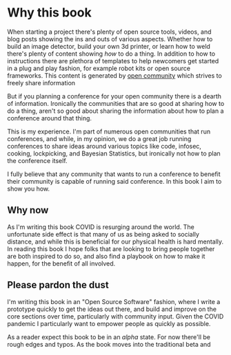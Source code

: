 # Why this book

When starting a project there's plenty of open source tools, videos, and blog posts showing the ins
and outs of various aspects. Whether how to build an
image detector, build your own 3d printer, or learn how to weld there's plenty of content showing
*how* to do a thing. In addition to how to instructions there are plethora of templates
to help newcomers get started in a plug and play fashion, for example robot kits or open source
frameworks. This content is generated by [open community](https://en.wikiversity.org/wiki/Open_community_approach)
which strives to freely share information

But if you planning a conference for your open community there is a dearth of information. 
Ironically the communities that are so good at sharing how to do a thing, aren't so good
about sharing the information about how to plan a conference around that thing.

This is my experience. I'm part of numerous open communities that run conferences, and while, in
my opinion, we do a great job running conferences to share ideas around various topics like code,
infosec, cooking, lockpicking, and Bayesian Statistics, but ironically not how to plan the
conference itself.

I fully believe that any community that wants to run a conference to benefit their community
is capable of running said conference. In this book I aim to show you how.

## Why now
As I'm writing this book COVID is resurging around the world. The unfortunate side effect is that
many of us as being asked to socially distance, and while this is beneficial for our physical health
is hard mentally. In reading this book I hope folks that are looking to bring people together
are both inspired to do so, and also find a playbook on how to make it happen, for the benefit
of all involved.

## Please pardon the dust
I'm writing this book in an "Open Source Software" fashion, where I write a prototype quickly
to get the ideas out there, and build and improve on the core sections over time, particularly
with community input. Given the COVID pandemic I particularly want to empower people as quickly
as possible.

As a reader expect this book to be in an *alpha* state. For now there'll be rough edges and typos.
As the book moves into the traditional beta and 



